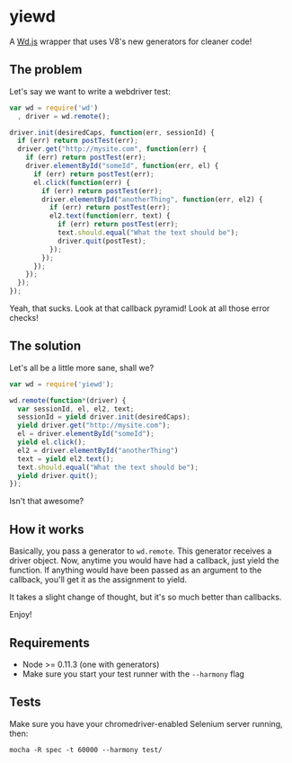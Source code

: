 yiewd
=====

A [Wd.js](https://github.com/admc/wd) wrapper that uses V8's new generators for cleaner code!

The problem
-----------
Let's say we want to write a webdriver test:

```js
var wd = require('wd')
  , driver = wd.remote();

driver.init(desiredCaps, function(err, sessionId) {
  if (err) return postTest(err);
  driver.get("http://mysite.com", function(err) {
    if (err) return postTest(err);
    driver.elementById("someId", function(err, el) {
      if (err) return postTest(err);
      el.click(function(err) {
        if (err) return postTest(err);
        driver.elementById("anotherThing", function(err, el2) {
          if (err) return postTest(err);
          el2.text(function(err, text) {
            if (err) return postTest(err);
            text.should.equal("What the text should be");
            driver.quit(postTest);
          });
        });
      });
    });
  });
});
```

Yeah, that sucks. Look at that callback pyramid! Look at all those error checks!

The solution
------------

Let's all be a little more sane, shall we?

```js
var wd = require('yiewd');

wd.remote(function*(driver) {
  var sessionId, el, el2, text;
  sessionId = yield driver.init(desiredCaps);
  yield driver.get("http://mysite.com");
  el = driver.elementById("someId");
  yield el.click();
  el2 = driver.elementById("anotherThing")
  text = yield el2.text();
  text.should.equal("What the text should be");
  yield driver.quit();
});
```

Isn't that awesome?

How it works
------------

Basically, you pass a generator to `wd.remote`. This generator receives a driver object. Now, anytime you would have had a callback, just yield the function. If anything would have been passed as an argument to the callback, you'll get it as the assignment to yield.

It takes a slight change of thought, but it's so much better than callbacks.

Enjoy!

Requirements
------------
* Node &gt;= 0.11.3 (one with generators)
* Make sure you start your test runner with the `--harmony` flag

Tests
-----
Make sure you have your chromedriver-enabled Selenium server running, then:

```
mocha -R spec -t 60000 --harmony test/
```
